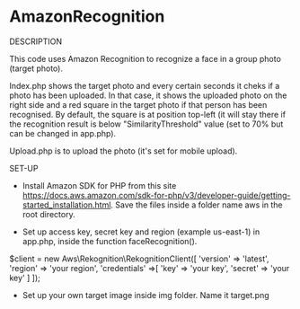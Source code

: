 # AmazonRecognition

DESCRIPTION

This code uses Amazon Recognition to recognize a face in a group photo (target photo). 

Index.php shows the target photo and every certain seconds it cheks if a photo has been uploaded. In that case, it shows the uploaded photo on the right side and a red square in the target photo if that person has been recognised. By default, the square is at position top-left (it will stay there if the recognition result is below "SimilarityThreshold" value (set to 70% but can be changed in app.php). 

Upload.php is to upload the photo (it's set for mobile upload). 

SET-UP

- Install Amazon SDK for PHP from this site https://docs.aws.amazon.com/sdk-for-php/v3/developer-guide/getting-started_installation.html. Save the files inside a folder name aws in the root directory.

- Set up access key, secret key and region (example us-east-1) in app.php, inside the function faceRecognition().

$client = new Aws\Rekognition\RekognitionClient([
         'version' => 'latest',
         'region' => 'your region',
         'credentials' =>[
            'key' => 'your key',
            'secret' => 'your key'
         ]
      ]);
 
 
 - Set up your own target image inside img folder. Name it target.png

